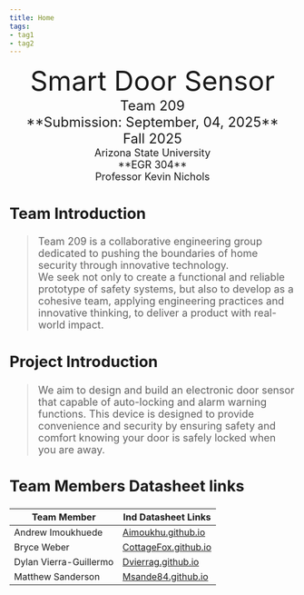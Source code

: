 ```yaml
---
title: Home
tags:
- tag1
- tag2
---
```

<center>
<font size="8">Smart Door Sensor<br>
<font size="5">Team 209<br>
**Submission: September, 04, 2025**<br>
Fall 2025<br>
<font size="4">Arizona State University<br>
**EGR 304**<br>
Professor Kevin Nichols<br>
  

</center>

## Team Introduction

>  Team 209 is a collaborative engineering group dedicated to pushing the boundaries of home security through innovative technology.<br> 
> We seek not only to create a functional and reliable prototype of safety systems, but also to develop as a cohesive team, applying engineering practices and innovative thinking, to deliver a product with real-world impact.

## Project Introduction
> We aim to design and build an electronic door sensor that capable of auto-locking and alarm warning functions. This device is designed to provide convenience and security by ensuring safety and comfort knowing your door is safely locked when you are away.

## Team Members Datasheet links

| **Team Member**        |**Ind Datasheet Links** |
| ---------------------- | -----------------------|
| Andrew Imoukhuede      | [Aimoukhu.github.io](https://Aimoukhu.github.io) |
| Bryce Weber            | [CottageFox.github.io](https://CottageFox.github.io) |
| Dylan Vierra-Guillermo | [Dvierrag.github.io](https://dvierrag.github.io) |
| Matthew Sanderson      | [Msande84.github.io](https://msande84.github.io) |
